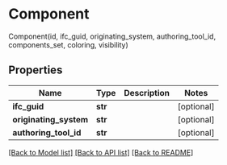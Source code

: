 # Component

Component(id, ifc_guid, originating_system, authoring_tool_id, components_set, coloring, visibility)
## Properties
Name | Type | Description | Notes
------------ | ------------- | ------------- | -------------
**ifc_guid** | **str** |  | [optional] 
**originating_system** | **str** |  | [optional] 
**authoring_tool_id** | **str** |  | [optional] 

[[Back to Model list]](../README.md#documentation-for-models) [[Back to API list]](../README.md#documentation-for-api-endpoints) [[Back to README]](../README.md)


